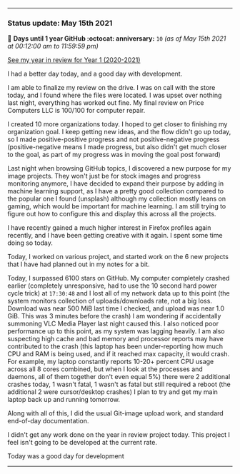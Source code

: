 
***

### Status update: May 15th 2021

🎂 **Days until 1 year GitHub :octocat: anniversary:** `10` _(as of May 15th 2021 at 00:12:00 am to 11:59:59 pm)_

[See my year in review for Year 1 (2020-2021)](https://github.com/seanpm2001/seanpm2001/blob/master/Special/Year-in-Review/2020-2021)

I had a better day today, and a good day with development.

I am able to finalize my review on the drive. I was on call with the store today, and I found where the files were located. I was upset over nothing last night, everything has worked out fine. My final review on Price Computers LLC is 100/100 for computer repair.

<!-- I didn't do very much file sorting today, I am still on my backup laptop and I am preparing to move back to the main one, once I recover my data onto it. It is still going to take up to a week or longer to transition back. !-->

I created 10 more organizations today. I hoped to get closer to finishing my organization goal. I keep getting new ideas, and the flow didn't go up today, so I made positive-positive progress and not positive-negative progress (positive-negative means I made progress, but also didn't get much closer to the goal, as part of my progress was in moving the goal post forward)

Last night when browsing GitHub topics, I discovered a new purpose for my image projects. They won't just be for stock images and progress monitoring anymore, I have decided to expand their purpose by adding in machine learning support, as I have a pretty good collection compared to the popular one I found (unsplash) although my collection mostly leans on gaming, which would be important for machine learning. I am still trying to figure out how to configure this and display this across all the projects.

I have recently gained a much higher interest in Firefox profiles again recently, and I have been getting creative with it again. I spent some time doing so today.

Today, I worked on various project, and started work on the 6 new projects that I have had planned out in my notes for a bit.

Today, I surpassed 6100 stars on GitHub. My computer completely crashed earlier (completely unresponsive, had to use the 10 second hard power cycle trick) at `17:30:48` and I lost all of my network data up to this point (the system monitors collection of uploads/downloads rate, not a big loss. Download was near 500 MiB last time I checked, and upload was near 1.0 GiB. This was 3 minutes before the crash) I am wondering if accidentally summoning VLC Media Player last night caused this. I also noticed poor performance up to this point, as my system was lagging heavily. I am also suspecting high cache and bad memory and processor reports may have contributed to the crash (this laptop has been under-reporting how much CPU and RAM is being used, and if it reached max capacity, it would crash. For example, my laptop constantly reports 10-20+ percent CPU usage across all 8 cores combined, but when I look at the processes and daemons, all of them together don't even equal 5%) there were 2 additional crashes today, 1 wasn't fatal, 1 wasn't as fatal but still required a reboot (the additional 2 were cursor/desktop crashes) I plan to try and get my main laptop back up and running tomorrow.

Along with all of this, I did the usual Git-image upload work, and standard end-of-day documentation.

I didn't get any work done on the year in review project today. This project I feel isn't going to be developed at the current rate.

Today was a good day for development

***
